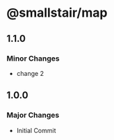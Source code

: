 # @smallstair/map

## 1.1.0

### Minor Changes

- change 2

## 1.0.0

### Major Changes

- Initial Commit
